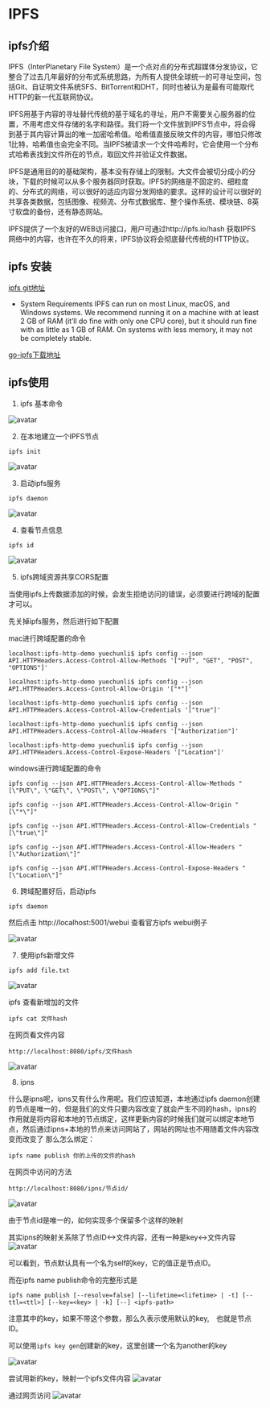 # IPFS
## ipfs介绍
IPFS（InterPlanetary File System）是一个点对点的分布式超媒体分发协议，它整合了过去几年最好的分布式系统思路，为所有人提供全球统一的可寻址空间，包括Git、自证明文件系统SFS、BitTorrent和DHT，同时也被认为是最有可能取代HTTP的新一代互联网协议。

IPFS用基于内容的寻址替代传统的基于域名的寻址，用户不需要关心服务器的位置，不用考虑文件存储的名字和路径。我们将一个文件放到IPFS节点中，将会得到基于其内容计算出的唯一加密哈希值。哈希值直接反映文件的内容，哪怕只修改1比特，哈希值也会完全不同。当IPFS被请求一个文件哈希时，它会使用一个分布式哈希表找到文件所在的节点，取回文件并验证文件数据。

IPFS是通用目的的基础架构，基本没有存储上的限制。大文件会被切分成小的分块，下载的时候可以从多个服务器同时获取。IPFS的网络是不固定的、细粒度的、分布式的网络，可以很好的适应内容分发网络的要求。这样的设计可以很好的共享各类数据，包括图像、视频流、分布式数据库、整个操作系统、模块链、8英寸软盘的备份，还有静态网站。

IPFS提供了一个友好的WEB访问接口，用户可通过http://ipfs.io/hash 获取IPFS网络中的内容，也许在不久的将来，IPFS协议将会彻底替代传统的HTTP协议。

## ipfs 安装

[ipfs git地址](https://github.com/ipfs)

* System Requirements
IPFS can run on most Linux, macOS, and Windows systems. We recommend running it on a machine with at least 2 GB of RAM (it’ll do fine with only one CPU core), but it should run fine with as little as 1 GB of RAM. On systems with less memory, it may not be completely stable.

[go-ipfs下载地址](https://github.com/ipfs/go-ipfs/releases)

## ipfs使用
1. ipfs 基本命令

![avatar](https://github.com/lucas7788/workingdata/blob/master/ipfs/picture/ipfs1.jpg)

2. 在本地建立一个IPFS节点
```
ipfs init
```

![avatar](https://github.com/lucas7788/workingdata/blob/master/ipfs/picture/ipfsinit.jpg)

3. 启动ipfs服务
```
ipfs daemon
```
![avatar](https://github.com/lucas7788/workingdata/blob/master/ipfs/picture/ipfs2.jpg)

4. 查看节点信息
```
ipfs id
```
![avatar](https://github.com/lucas7788/workingdata/blob/master/ipfs/picture/ipfs3.jpg)

5. ipfs跨域资源共享CORS配置

当使用ipfs上传数据添加的时候，会发生拒绝访问的错误，必须要进行跨域的配置才可以。

先关掉ipfs服务，然后进行如下配置

mac进行跨域配置的命令
```
localhost:ipfs-http-demo yuechunli$ ipfs config --json API.HTTPHeaders.Access-Control-Allow-Methods '["PUT", "GET", "POST", "OPTIONS"]'

localhost:ipfs-http-demo yuechunli$ ipfs config --json API.HTTPHeaders.Access-Control-Allow-Origin '["*"]'

localhost:ipfs-http-demo yuechunli$ ipfs config --json API.HTTPHeaders.Access-Control-Allow-Credentials '["true"]'

localhost:ipfs-http-demo yuechunli$ ipfs config --json API.HTTPHeaders.Access-Control-Allow-Headers '["Authorization"]'

localhost:ipfs-http-demo yuechunli$ ipfs config --json API.HTTPHeaders.Access-Control-Expose-Headers '["Location"]'
```

windows进行跨域配置的命令
```
ipfs config --json API.HTTPHeaders.Access-Control-Allow-Methods "[\"PUT\", \"GET\", \"POST\", \"OPTIONS\"]"

ipfs config --json API.HTTPHeaders.Access-Control-Allow-Origin "[\"*\"]"

ipfs config --json API.HTTPHeaders.Access-Control-Allow-Credentials "[\"true\"]"

ipfs config --json API.HTTPHeaders.Access-Control-Allow-Headers "[\"Authorization\"]"

ipfs config --json API.HTTPHeaders.Access-Control-Expose-Headers "[\"Location\"]"
```
6. 跨域配置好后，启动ipfs
```
ipfs daemon
```
然后点击 http://localhost:5001/webui 查看官方ipfs webui例子

![avatar](https://github.com/lucas7788/workingdata/blob/master/ipfs/picture/ipfszhuye.jpg)

7. 使用ipfs新增文件
```
ipfs add file.txt
```

![avatar](https://github.com/lucas7788/workingdata/blob/master/ipfs/picture/ipfsadd.jpg)

ipfs 查看新增加的文件
```
ipfs cat 文件hash
```

在网页看文件内容
```
http://localhost:8080/ipfs/文件hash
```

![avatar](https://github.com/lucas7788/workingdata/blob/master/ipfs/picture/ipfsadd2.jpg)

8. ipns

什么是ipns呢，ipns又有什么作用呢。我们应该知道，本地通过ipfs daemon创建的节点是唯一的，但是我们的文件只要内容改变了就会产生不同的hash，ipns的作用就是将内容和本地的节点绑定，这样更新内容的时候我们就可以绑定本地节点，然后通过ipns+本地的节点来访问网站了，网站的网址也不用随着文件内容改变而改变了 那么怎么绑定：

```
ipfs name publish 你的上传的文件的hash
```
在网页中访问的方法
```
http://localhost:8080/ipns/节点id/
```

![avatar](https://github.com/lucas7788/workingdata/blob/master/ipfs/picture/ipfsns.jpg)

由于节点id是唯一的，如何实现多个保留多个这样的映射

其实ipns的映射关系除了节点ID<->文件内容，还有一种是key<->文件内容
![avatar](https://github.com/lucas7788/workingdata/blob/master/ipfs/picture/ipfskey.jpg)

可以看到，节点默认具有一个名为self的key，它的值正是节点ID。

而在ipfs name publish命令的完整形式是
```
ipfs name publish [--resolve=false] [--lifetime=<lifetime> | -t] [--ttl=<ttl>] [--key=<key> | -k] [--] <ipfs-path>
```
注意其中的key，如果不带这个参数，那么久表示使用默认的key,　也就是节点ID。

可以使用`ipfs key gen`创建新的key，这里创建一个名为another的key

![avatar](https://github.com/lucas7788/workingdata/blob/master/ipfs/picture/ipfskey2.jpg)

尝试用新的key，映射一个ipfs文件内容
![avatar](https://github.com/lucas7788/workingdata/blob/master/ipfs/picture/ipfskey3.jpg)

通过网页访问
![avatar](https://github.com/lucas7788/workingdata/blob/master/ipfs/picture/ipfsns3.jpg)
